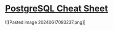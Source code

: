 # [ PostgreSQL Cheat Sheet](https://www.postgresqltutorial.com/postgresql-cheat-sheet/)
![[Pasted image 20240617093237.png]]

